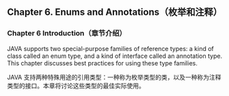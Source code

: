 ## Chapter 6. Enums and Annotations（枚举和注释）

### Chapter 6 Introduction（章节介绍）

JAVA supports two special-purpose families of reference types: a kind of class called an enum type, and a kind of interface called an annotation type. This chapter discusses best practices for using these type families.

JAVA 支持两种特殊用途的引用类型：一种称为枚举类型的类，以及一种称为注释类型的接口。本章将讨论这些类型的最佳实际使用。
